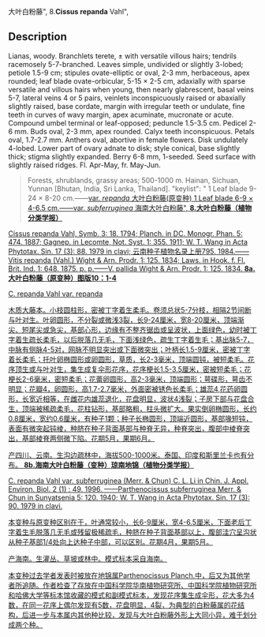 大叶白粉藤",
8.**Cissus repanda** Vahl",

## Description
Lianas, woody. Branchlets terete, ± with versatile villous hairs; tendrils racemosely 5-7-branched. Leaves simple, undivided or slightly 3-lobed; petiole 1.5-9 cm; stipules ovate-elliptic or oval, 2-3 mm, herbaceous, apex rounded; leaf blade ovate-orbicular, 5-15 × 2-5 cm, adaxially with sparse versatile and villous hairs when young, then nearly glabrescent, basal veins 5-7, lateral veins 4 or 5 pairs, veinlets inconspicuously raised or abaxially slightly raised, base cordate, margin with irregular teeth or undulate, fine teeth in curves of wavy margin, apex acuminate, mucronate or acute. Compound umbel terminal or leaf-opposed; peduncle 1.5-3.5 cm. Pedicel 2-6 mm. Buds oval, 2-3 mm, apex rounded. Calyx teeth inconspicuous. Petals oval, 1.7-2.7 mm. Anthers oval, abortive in female flowers. Disk undulately 4-lobed. Lower part of ovary adnate to disk; style conical, base slightly thick; stigma slightly expanded. Berry 6-8 mm, 1-seeded. Seed surface with slightly raised ridges. Fl. Apr-May, fr. May-Jun.

> Forests, shrublands, grassy areas; 500-1000 m. Hainan, Sichuan, Yunnan [Bhutan, India, Sri Lanka, Thailand].
  "keylist": "
1 Leaf blade 9-24 × 8-20 cm.——<a href='/info/Cissus repanda var. repanda?t=foc'>var. *repanda* 大叶白粉藤(原变种)
1 Leaf blade 6-9 × 4-6.5 cm.——<a href='/info/Cissus repanda var. subferruginea?t=foc'>var. *subferruginea* 海南大叶白粉藤",
**8.大叶白粉藤（植物分类学报）**

Cissus repanda Vahl, Symb. 3: 18. 1794; Planch. in DC. Monogr. Phan. 5: 474. 1887; Gagnep. in Lecomte, Not. Syst. 1: 355. 1911; W. T. Wang in Acta Phytotax. Sin. 17 (3): 88. 1979 in clavi; 云南种子植物名录上册795. 1984.——Vitis repanda (Vahl.) Wight & Arn. Prodr. 1: 125. 1834; Laws. in Hook. f. Fl. Brit. Ind. 1: 648. 1875. p. p.——V. pallida Wight & Arn. Prodr. 1: 125. 1834.
**8a.大叶白粉藤（原变种）图版10：1-4**

C. repanda Vahl var. repanda

木质大藤本。小枝圆柱形，密被丁字着生柔毛。卷须总状5-7分枝，相隔2节间断与叶对生。叶卵圆形，不分裂或微浅3裂，长9-24厘米，宽8-20厘米，顶端渐尖、短尾尖或急尖，基部心形，边缘有不整齐锯齿或呈波状，上面绿色，幼时被丁字着生疏长柔毛，以后脱落几无毛，下面浅绿色，疏生丁字着生毛；基出脉5-7，中脉有侧脉4-5对，网脉不明显突出或下面微突出；叶柄长1.5-9厘米，密被丁字着长柔毛；托叶卵椭圆形或卵圆形，草质，长2-3毫米，顶端圆钝，被短柔毛。花序顶生或与叶对生，集生成复伞形花序，花序梗长1.5-3.5厘米，密被短柔毛；花梗长2-6毫米，密短柔毛；花蕾卵圆形，高2-3毫米，顶端圆形；萼碟形，萼齿不明显；花瓣4，卵圆形，高1.7-2.7毫米，外面密被锈色长柔毛；雄蕊4,花药卵圆形，长宽近相等，在雌花内雄蕊退化，花盘明显，波状4浅裂；子房下部与花盘合生，顶端被稀疏柔毛，花柱钻形，基部略粗，柱头微扩大。果实倒卵椭圆形，长约0.8厘米，宽约0.6厘米，有种子1颗；种子长椭圆形，顶端近圆形，基部喙短钝，表面有微突起钝棱，种脐在种子背面基部与种脊无异，种脊突出，腹部中棱脊突出，基部棱脊两侧微下陷。花期5月，果期6月。

产四川、云南。生沟边疏林中，海拔500-1000米。泰国、印度和斯里兰卡也有分布。
**8b.海南大叶白粉藤（变种）琼南地锦（植物分类学报）**

C. repanda Vahl var. subferruginea (Merr. & Chun) C. L. Li in Chin. J. Appl. Environ. Biol. 2 (1) : 49. 1996. ——Parthenocissus subferruginea Merr. & Chun in Sunyatsenia 5: 120. 1940; W. T. Wang in Acta Phytotax. Sin. 17 (3): 90. 1979 in clavi.

本变种与原变种区别在于，叶通常较小，长6-9厘米，宽4-6.5厘米，下面老后丁字着生毛脱落几无毛或残留极稀疏毛，种脐在种子背面基部以上，腹部洼穴呈沟状从种子基部1/4处向上达种子中部，可以区别。花期4月，果期5月。

产海南。生灌丛、草坡或林中。模式标本采自海南。

本变种过去学者发表时被放在地锦属Parthenocissus Planch.中，后又为其他学者所追随。作者检查了存放在中国科学院华南植物研究所、中国科学院植物研究所和哈佛大学等标本馆收藏的模式和副模式标本，发现花序集生成伞形，花大多为4数，在同一花序上偶尔发现有5数，花盘明显，4裂，为典型的白粉藤属的花结构，后进一步与本属内其他种比较，发现与大叶白粉藤外形上大同小异，难于划分成两个种。
